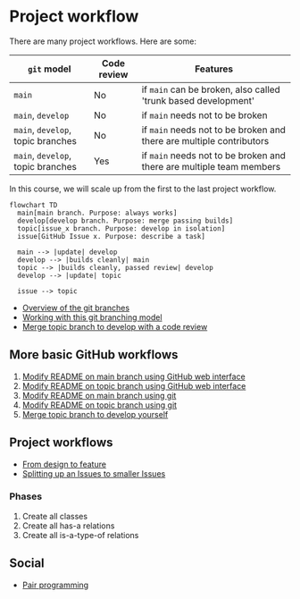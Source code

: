 # Project workflow

There are many project workflows. Here are some:

`git` model                      |Code review|Features
---------------------------------|-----------|--------------------------------------------------------------------
`main`                           |No         |if `main` can be broken, also called 'trunk based development'
`main`, `develop`                |No         |if `main` needs not to be broken
`main`, `develop`, topic branches|No         |if `main` needs not to be broken and there are multiple contributors
`main`, `develop`, topic branches|Yes        |if `main` needs not to be broken and there are multiple team members

In this course, we will scale up from the first to the last project workflow.

```mermaid
flowchart TD
  main[main branch. Purpose: always works]
  develop[develop branch. Purpose: merge passing builds]
  topic[issue_x branch. Purpose: develop in isolation]
  issue[GitHub Issue x. Purpose: describe a task]

  main --> |update| develop
  develop --> |builds cleanly| main
  topic --> |builds cleanly, passed review| develop
  develop --> |update| topic

  issue --> topic
```

- [Overview of the git branches](https://youtu.be/trLafZpD1Tg?si=ZliLdIQ8KXDW7xjq)
- [Working with this git branching model](https://youtu.be/pM520_JLR6w?si=1pvh5uUjXFJPPqGZ)
- [Merge topic branch to develop with a code review](https://youtu.be/VexyXysb-BM?si=uCOuqCVuZ_ylsUtI)

## More basic GitHub workflows

1. [Modify README on main branch using GitHub web interface](https://youtu.be/xBH2xZoKof4?si=ohdG6-y8lzarSqIa)
1. [Modify README on topic branch using GitHub web interface](https://youtu.be/vPyHWsnbXw8?si=XjD6a3WDY44I97Se)
1. [Modify README on main branch using git](https://youtu.be/A85wZTiCMTc?si=oUyrg_53gVlqEanb)
1. [Modify README on topic branch using git](https://youtu.be/ZkfjAfu9Wo4?si=myBTkJ179n9fXHrS)
1. [Merge topic branch to develop yourself](https://youtu.be/1fKdU1m3Uug?si=qox0K-EdZ-tDpcRY)

## Project workflows

- [From design to feature](https://youtu.be/f-rzfZtsPKU)
- [Splitting up an Issues to smaller Issues](https://youtu.be/mhIBXfxVxIU)

### Phases

1. Create all classes
1. Create all has-a relations
1. Create all is-a-type-of relations

## Social

 * [Pair programming](https://youtu.be/_DDRWjOfPu4?si=I84veWw9c7Mnq83p)
